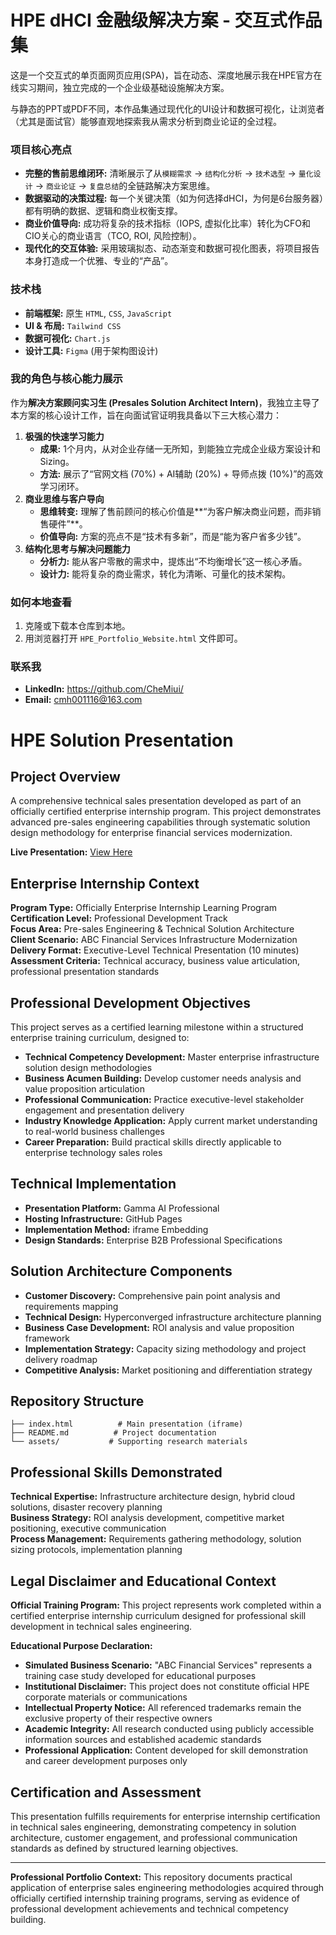# HPE dHCI 金融级解决方案 - 交互式作品集

<!-- test link -->

这是一个交互式的单页面网页应用(SPA)，旨在动态、深度地展示我在HPE官方在线实习期间，独立完成的一个企业级基础设施解决方案。

与静态的PPT或PDF不同，本作品集通过现代化的UI设计和数据可视化，让浏览者（尤其是面试官）能够直观地探索我从需求分析到商业论证的全过程。

### 项目核心亮点

- **完整的售前思维闭环:** 清晰展示了从`模糊需求` → `结构化分析` → `技术选型` → `量化设计` → `商业论证` → `复盘总结`的全链路解决方案思维。
- **数据驱动的决策过程:** 每一个关键决策（如为何选择dHCI，为何是6台服务器）都有明确的数据、逻辑和商业权衡支撑。
- **商业价值导向:** 成功将复杂的技术指标（IOPS, 虚拟化比率）转化为CFO和CIO关心的商业语言（TCO, ROI, 风险控制）。
- **现代化的交互体验:** 采用玻璃拟态、动态渐变和数据可视化图表，将项目报告本身打造成一个优雅、专业的“产品”。

### 技术栈

- **前端框架:** 原生 `HTML`, `CSS`, `JavaScript`
- **UI & 布局:** `Tailwind CSS`
- **数据可视化:** `Chart.js`
- **设计工具:** `Figma` (用于架构图设计)

### 我的角色与核心能力展示

作为**解决方案顾问实习生 (Presales Solution Architect Intern)**，我独立主导了本方案的核心设计工作，旨在向面试官证明我具备以下三大核心潜力：

1. **极强的快速学习能力**
   - **成果:** 1个月内，从对企业存储一无所知，到能独立完成企业级方案设计和Sizing。
   - **方法:** 展示了“官网文档 (70%) + AI辅助 (20%) + 导师点拨 (10%)”的高效学习闭环。
2. **商业思维与客户导向**
   - **思维转变:** 理解了售前顾问的核心价值是**“为客户解决商业问题，而非销售硬件”**。
   - **价值导向:** 方案的亮点不是“技术有多新”，而是“能为客户省多少钱”。
3. **结构化思考与解决问题能力**
   - **分析力:** 能从客户零散的需求中，提炼出“不均衡增长”这一核心矛盾。
   - **设计力:** 能将复杂的商业需求，转化为清晰、可量化的技术架构。

### 如何本地查看

1. 克隆或下载本仓库到本地。
2. 用浏览器打开 `HPE_Portfolio_Website.html` 文件即可。

### 联系我

- **LinkedIn:** https://github.com/CheMiui/
- **Email:** cmh001116@163.com





# HPE Solution Presentation

## Project Overview

A comprehensive technical sales presentation developed as part of an officially certified enterprise internship program. This project demonstrates advanced pre-sales engineering capabilities through systematic solution design methodology for enterprise financial services modernization.

**Live Presentation:** [View Here](https://chemiui.github.io/solution-presentation/)

## Enterprise Internship Context

**Program Type:** Officially Enterprise Internship Learning Program
**Certification Level:** Professional Development Track  
**Focus Area:** Pre-sales Engineering & Technical Solution Architecture  
**Client Scenario:** ABC Financial Services Infrastructure Modernization  
**Delivery Format:** Executive-Level Technical Presentation (10 minutes)  
**Assessment Criteria:** Technical accuracy, business value articulation, professional presentation standards

## Professional Development Objectives

This project serves as a certified learning milestone within a structured enterprise training curriculum, designed to:

- **Technical Competency Development:** Master enterprise infrastructure solution design methodologies
- **Business Acumen Building:** Develop customer needs analysis and value proposition articulation
- **Professional Communication:** Practice executive-level stakeholder engagement and presentation delivery
- **Industry Knowledge Application:** Apply current market understanding to real-world business challenges
- **Career Preparation:** Build practical skills directly applicable to enterprise technology sales roles

## Technical Implementation

- **Presentation Platform:** Gamma AI Professional
- **Hosting Infrastructure:** GitHub Pages
- **Implementation Method:** iframe Embedding
- **Design Standards:** Enterprise B2B Professional Specifications

## Solution Architecture Components

- **Customer Discovery:** Comprehensive pain point analysis and requirements mapping
- **Technical Design:** Hyperconverged infrastructure architecture planning
- **Business Case Development:** ROI analysis and value proposition framework
- **Implementation Strategy:** Capacity sizing methodology and project delivery roadmap
- **Competitive Analysis:** Market positioning and differentiation strategy

## Repository Structure

```
├── index.html          # Main presentation (iframe)
├── README.md          # Project documentation
└── assets/           # Supporting research materials
```

## Professional Skills Demonstrated

**Technical Expertise:** Infrastructure architecture design, hybrid cloud solutions, disaster recovery planning  
**Business Strategy:** ROI analysis development, competitive market positioning, executive communication  
**Process Management:** Requirements gathering methodology, solution sizing protocols, implementation planning

## Legal Disclaimer and Educational Context

**Official Training Program:** This project represents work completed within a certified enterprise internship curriculum designed for professional skill development in technical sales engineering.

**Educational Purpose Declaration:**

- **Simulated Business Scenario:** "ABC Financial Services" represents a training case study developed for educational purposes
- **Institutional Disclaimer:** This project does not constitute official HPE corporate materials or communications
- **Intellectual Property Notice:** All referenced trademarks remain the exclusive property of their respective owners
- **Academic Integrity:** All research conducted using publicly accessible information sources and established academic standards
- **Professional Application:** Content developed for skill demonstration and career development purposes only

## Certification and Assessment

This presentation fulfills requirements for enterprise internship certification in technical sales engineering, demonstrating competency in solution architecture, customer engagement, and professional communication standards as defined by structured learning objectives.

---

**Professional Portfolio Context:** This repository documents practical application of enterprise sales engineering methodologies acquired through officially certified internship training programs, serving as evidence of professional development achievements and technical competency building.
